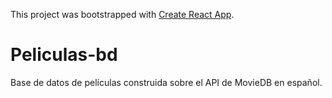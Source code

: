 This project was bootstrapped with [Create React App](https://github.com/facebook/create-react-app).

# Peliculas-bd

Base de datos de películas construida sobre el API de MovieDB en español.
